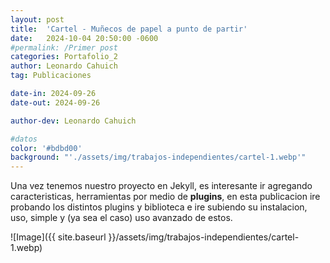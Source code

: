 ```yaml
---
layout: post
title:  'Cartel - Muñecos de papel a punto de partir'
date:   2024-10-04 20:50:00 -0600
#permalink: /Primer post
categories: Portafolio_2
author: Leonardo Cahuich
tag: Publicaciones

date-in: 2024-09-26
date-out: 2024-09-26

author-dev: Leonardo Cahuich

#datos
color: '#bdbd00'
background: "'./assets/img/trabajos-independientes/cartel-1.webp'"
---
```

Una vez tenemos nuestro proyecto en Jekyll, es interesante ir agregando caracteristicas, herramientas por medio de **plugins**,
en esta publicacion ire probando los distintos plugins y biblioteca e ire subiendo su instalacion, uso, simple y (ya sea el caso) uso avanzado de estos.


![Image]({{ site.baseurl }}/assets/img/trabajos-independientes/cartel-1.webp)